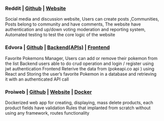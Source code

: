 ### Reddit | [Github](https://github.com/Moh-Bakr/Rivian/) | [Website](http://riviann.herokuapp.com/login)

Social media and discussion website, Users can create posts ,Communities, Posts belong to
community and have comments, The website have authentication and up/down voting
moderation and reporting system, Automated testing to test the core logic of the website


### Edvora | [Github](https://github.com/Moh-Bakr/Edvora) | [Backend(APIs)](https://edvora7.herokuapp.com/docs#/) | [Frontend](https://edvora7.netlify.app/)

Favorite Pokemons Manager, Users can add or remove their pokemon from the list
Backend users able to do crud operation and login / register using jwt authentication
Frontend Reterive the data from (pokeapi.co api ) using React and Storing the user’s favorite
Pokemon in a database and retrieving it with an authenticated API call


### Proiweb | [Github](https://github.com/Moh-Bakr/Proiweb) | [Website](http://pr0duct-list.atwebpages.com/) | [Docker](https://hub.docker.com/repository/docker/shebl/product-list)

Dockerized web app for creating, displaying, mass delete products, each product fields have
validation Rules that implanted from scratch without using any framework, routes functionality
